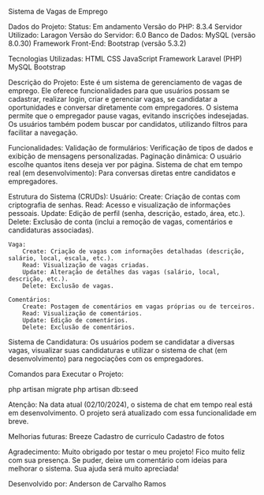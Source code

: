 Sistema de Vagas de Emprego

Dados do Projeto:
    Status: Em andamento
    Versão do PHP: 8.3.4
    Servidor Utilizado: Laragon
    Versão do Servidor: 6.0
    Banco de Dados: MySQL (versão 8.0.30)
    Framework Front-End: Bootstrap (versão 5.3.2)

Tecnologias Utilizadas:
    HTML
    CSS
    JavaScript
    Framework Laravel (PHP)
    MySQL
    Bootstrap

Descrição do Projeto:
    Este é um sistema de gerenciamento de vagas de emprego. Ele oferece funcionalidades para que usuários possam se cadastrar, realizar login, criar e gerenciar vagas, se candidatar a oportunidades e conversar diretamente com empregadores. O sistema permite que o empregador pause vagas, evitando inscrições indesejadas. Os usuários também podem buscar por candidatos, utilizando filtros para facilitar a navegação.

Funcionalidades:
    Validação de formulários: Verificação de tipos de dados e exibição de mensagens personalizadas.
    Paginação dinâmica: O usuário escolhe quantos itens deseja ver por página.
    Sistema de chat em tempo real (em desenvolvimento): Para conversas diretas entre candidatos e empregadores.

Estrutura do Sistema (CRUDs):
    Usuário:
        Create: Criação de contas com criptografia de senhas.
        Read: Acesso e visualização de informações pessoais.
        Update: Edição de perfil (senha, descrição, estado, área, etc.).
        Delete: Exclusão de conta (inclui a remoção de vagas, comentários e candidaturas associadas).

    Vaga:
        Create: Criação de vagas com informações detalhadas (descrição, salário, local, escala, etc.).
        Read: Visualização de vagas criadas.
        Update: Alteração de detalhes das vagas (salário, local, descrição, etc.).
        Delete: Exclusão de vagas.

    Comentários:
        Create: Postagem de comentários em vagas próprias ou de terceiros.
        Read: Visualização de comentários.
        Update: Edição de comentários.
        Delete: Exclusão de comentários.

Sistema de Candidatura:
    Os usuários podem se candidatar a diversas vagas, visualizar suas candidaturas e utilizar o sistema de chat (em desenvolvimento) para negociações com os empregadores.

Comandos para Executar o Projeto:

php artisan migrate
php artisan db:seed


Atenção:
    Na data atual (02/10/2024), o sistema de chat em tempo real está em desenvolvimento. O projeto será atualizado com essa funcionalidade em breve.

Melhorias futuras:
	Breeze
	Cadastro de curriculo
	Cadastro de fotos

Agradecimento:
    Muito obrigado por testar o meu projeto! Fico muito feliz com sua presença. Se puder, deixe um comentário com ideias para melhorar o sistema. Sua ajuda será muito apreciada!

Desenvolvido por: Anderson de Carvalho Ramos

